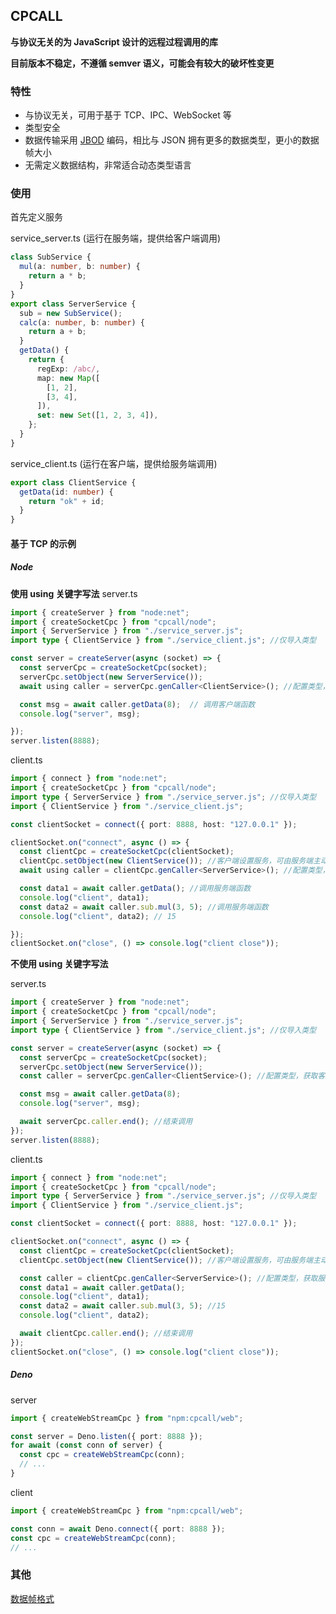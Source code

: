 ## CPCALL

**与协议无关的为 JavaScript 设计的远程过程调用的库**

**目前版本不稳定，不遵循 semver 语义，可能会有较大的破坏性变更**

### 特性

- 与协议无关，可用于基于 TCP、IPC、WebSocket 等
- 类型安全
- 数据传输采用 [JBOD](https://github.com/asnowc/jbod) 编码，相比与 JSON 拥有更多的数据类型，更小的数据帧大小
- 无需定义数据结构，非常适合动态类型语言

### 使用

首先定义服务

service_server.ts (运行在服务端，提供给客户端调用)

```ts
class SubService {
  mul(a: number, b: number) {
    return a * b;
  }
}
export class ServerService {
  sub = new SubService();
  calc(a: number, b: number) {
    return a + b;
  }
  getData() {
    return {
      regExp: /abc/,
      map: new Map([
        [1, 2],
        [3, 4],
      ]),
      set: new Set([1, 2, 3, 4]),
    };
  }
}
```

service_client.ts (运行在客户端，提供给服务端调用)

```ts
export class ClientService {
  getData(id: number) {
    return "ok" + id;
  }
}
```

#### 基于 TCP 的示例

##### Node

**使用 using 关键字写法**
server.ts

```ts
import { createServer } from "node:net";
import { createSocketCpc } from "cpcall/node";
import { ServerService } from "./service_server.js";
import type { ClientService } from "./service_client.js"; //仅导入类型

const server = createServer(async (socket) => {
  const serverCpc = createSocketCpc(socket);
  serverCpc.setObject(new ServerService());
  await using caller = serverCpc.genCaller<ClientService>(); //配置类型，获取客户端完整的类型提示

  const msg = await caller.getData(8);  // 调用客户端函数
  console.log("server", msg);

});
server.listen(8888);

```

client.ts

```ts
import { connect } from "node:net";
import { createSocketCpc } from "cpcall/node";
import type { ServerService } from "./service_server.js"; //仅导入类型
import { ClientService } from "./service_client.js";

const clientSocket = connect({ port: 8888, host: "127.0.0.1" });

clientSocket.on("connect", async () => {
  const clientCpc = createSocketCpc(clientSocket);
  clientCpc.setObject(new ClientService()); //客户端设置服务，可由服务端主动调用
  await using caller = clientCpc.genCaller<ServerService>(); //配置类型，获取服务端完整的类型提示

  const data1 = await caller.getData(); //调用服务端函数
  console.log("client", data1);
  const data2 = await caller.sub.mul(3, 5); //调用服务端函数
  console.log("client", data2); // 15

});
clientSocket.on("close", () => console.log("client close"));

```

**不使用 using 关键字写法**

server.ts

```ts
import { createServer } from "node:net";
import { createSocketCpc } from "cpcall/node";
import { ServerService } from "./service_server.js";
import type { ClientService } from "./service_client.js"; //仅导入类型

const server = createServer(async (socket) => {
  const serverCpc = createSocketCpc(socket);
  serverCpc.setObject(new ServerService());
  const caller = serverCpc.genCaller<ClientService>(); //配置类型，获取客户端完整的类型提示

  const msg = await caller.getData(8);
  console.log("server", msg);

  await serverCpc.caller.end(); //结束调用
});
server.listen(8888);
```

client.ts

```ts
import { connect } from "node:net";
import { createSocketCpc } from "cpcall/node";
import type { ServerService } from "./service_server.js"; //仅导入类型
import { ClientService } from "./service_client.js";

const clientSocket = connect({ port: 8888, host: "127.0.0.1" });

clientSocket.on("connect", async () => {
  const clientCpc = createSocketCpc(clientSocket);
  clientCpc.setObject(new ClientService()); //客户端设置服务，可由服务端主动调用

  const caller = clientCpc.genCaller<ServerService>(); //配置类型，获取服务端完整的类型提示
  const data1 = await caller.getData();
  console.log("client", data1);
  const data2 = await caller.sub.mul(3, 5); //15
  console.log("client", data2);

  await clientCpc.caller.end(); //结束调用
});
clientSocket.on("close", () => console.log("client close"));
```

##### Deno

server

```ts
import { createWebStreamCpc } from "npm:cpcall/web";

const server = Deno.listen({ port: 8888 });
for await (const conn of server) {
  const cpc = createWebStreamCpc(conn);
  // ...
}
```

client

```ts
import { createWebStreamCpc } from "npm:cpcall/web";

const conn = await Deno.connect({ port: 8888 });
const cpc = createWebStreamCpc(conn);
// ...
```

### 其他

[数据帧格式](./docs/frame_type.md)
